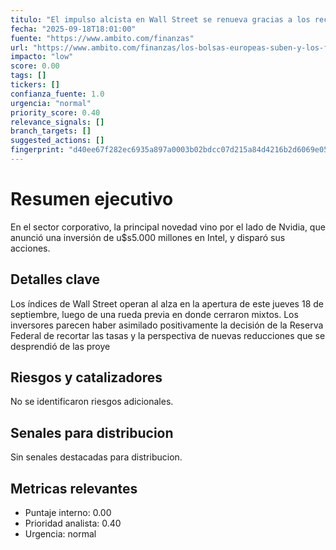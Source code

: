 ```yaml
---
titulo: "El impulso alcista en Wall Street se renueva gracias a los recortes de la Fed y los anuncios de Nvidia"
fecha: "2025-09-18T18:01:00"
fuente: "https://www.ambito.com/finanzas"
url: "https://www.ambito.com/finanzas/los-bolsas-europeas-suben-y-los-futuros-wall-street-anticipan-una-jornada-al-alza-n6191870"
impacto: "low"
score: 0.00
tags: []
tickers: []
confianza_fuente: 1.0
urgencia: "normal"
priority_score: 0.40
relevance_signals: []
branch_targets: []
suggested_actions: []
fingerprint: "d40ee67f282ec6935a897a0003b02bdcc07d215a84d4216b2d6069e054984de4"
---
```


# Resumen ejecutivo
En el sector corporativo, la principal novedad vino por el lado de Nvidia, que anunció una inversión
de u$s5.000 millones en Intel, y disparó sus acciones.

## Detalles clave
Los índices de Wall Street operan al alza en la apertura de este jueves 18 de septiembre, luego de
una rueda previa en donde cerraron mixtos. Los inversores parecen haber asimilado positivamente la
decisión de la Reserva Federal de recortar las tasas y la perspectiva de nuevas reducciones que se
desprendió de las proye

## Riesgos y catalizadores
No se identificaron riesgos adicionales.

## Senales para distribucion
Sin senales destacadas para distribucion.

## Metricas relevantes
- Puntaje interno: 0.00
- Prioridad analista: 0.40
- Urgencia: normal
